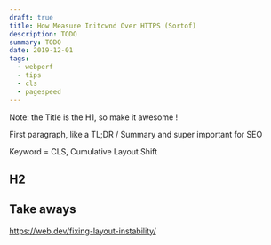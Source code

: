 ```yaml
---
draft: true
title: How Measure Initcwnd Over HTTPS (Sortof)
description: TODO
summary: TODO
date: 2019-12-01
tags:
  - webperf
  - tips
  - cls
  - pagespeed
---
```


Note: the Title is the H1, so make it awesome !

First paragraph, like a TL;DR / Summary and super important for SEO

Keyword = CLS, Cumulative Layout Shift


## H2


## Take aways


https://web.dev/fixing-layout-instability/
